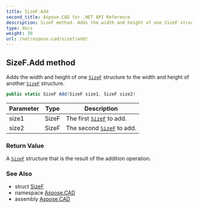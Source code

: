 ```yaml
---
title: SizeF.Add
second_title: Aspose.CAD for .NET API Reference
description: SizeF method. Adds the width and height of one SizeF structure to the width and height of another SizeF structure
type: docs
weight: 30
url: /net/aspose.cad/sizef/add/
---
```

## SizeF.Add method

Adds the width and height of one [`SizeF`](../) structure to the width and height of another [`SizeF`](../) structure.

```csharp
public static SizeF Add(SizeF size1, SizeF size2)
```

| Parameter | Type | Description |
| --- | --- | --- |
| size1 | SizeF | The first [`SizeF`](../) to add. |
| size2 | SizeF | The second [`SizeF`](../) to add. |

### Return Value

A [`SizeF`](../) structure that is the result of the addition operation.

### See Also

* struct [SizeF](../)
* namespace [Aspose.CAD](../../sizef/)
* assembly [Aspose.CAD](../../../)


